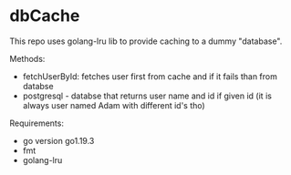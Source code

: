 # dbCache

This repo uses golang-lru lib to provide caching to a dummy "database".

Methods:
 - fetchUserById: fetches user first from cache and if it fails than from databse
 - postgresql - databse that returns user name and id if given id (it is always user named Adam with different id's tho)
 
 Requirements:
  - go version go1.19.3 
  - fmt 
  - golang-lru 
